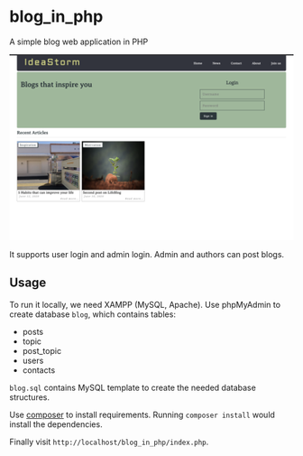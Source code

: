 # blog_in_php
A simple blog web application in PHP

![demo](./static/images/demo.png)

It supports user login and admin login. Admin and authors can post blogs.

## Usage

To run it locally, we need XAMPP (MySQL, Apache). Use phpMyAdmin to create database ```blog```, which contains tables:

- posts
- topic
- post_topic
- users
- contacts

```blog.sql``` contains MySQL template to create the needed database structures.

Use [composer](https://getcomposer.org/) to install requirements. Running ```composer install``` would install the dependencies.

Finally visit ```http://localhost/blog_in_php/index.php```.
